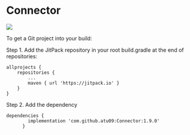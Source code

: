 # Connector

[![](https://jitpack.io/v/atu09/Connector.svg)](https://jitpack.io/#atu09/Connector)


To get a Git project into your build:

Step 1. Add the JitPack repository in your root build.gradle at the end of repositories:

	allprojects {
		repositories {
			...
			maven { url 'https://jitpack.io' }
		}
	}
Step 2. Add the dependency

	dependencies {
	        implementation 'com.github.atu09:Connector:1.9.0'
          }
